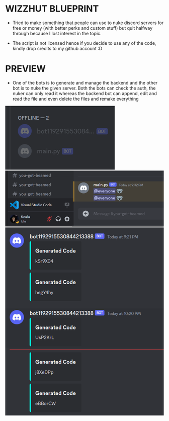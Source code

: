 # WIZZHUT BLUEPRINT
- Tried to make something that people can use to nuke discord servers for free or money (with better perks and custom stuff) but quit halfway through because I lost interest in the topic.

- The script is not licensed hence if you decide to use any of the code, kindly drop credits to my github account :D

# PREVIEW
- One of the bots is to generate and manage the backend and the other bot is to nuke the given server. Both the bots can check the auth, the nuker can only read it whereas the backend bot can append, edit and read the file and even delete the files and remake everything

![image](img/image-1.png)
![image](img/image.png)
![image](img/botdm.png)

